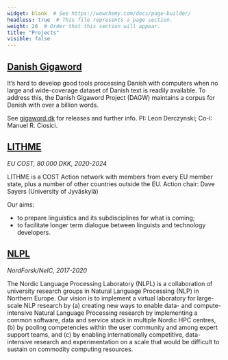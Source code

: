 ```yaml
---
widget: blank  # See https://wowchemy.com/docs/page-builder/
headless: true  # This file represents a page section.
weight: 20  # Order that this section will appear.
title: "Projects"
visible: false
---
```


## [Danish Gigaword](https://gigaword.dk)

It’s hard to develop good tools processing Danish with computers when no large and wide-coverage dataset of Danish text is readily available. To address this, the Danish Gigaword Project (DAGW) maintains a corpus for Danish with over a billion words. 


See [gigaword.dk](https://gigaword.dk) for releases and further info.
PI: Leon Derczynski; Co-I: Manuel R. Ciosici.

## [LITHME](https://lithme.eu)

*EU COST, 80.000 DKK, 2020-2024*

LITHME is a COST Action network with members from every EU member state, plus a number of other countries outside the EU. Action chair: Dave Sayers (University of Jyväskylä) 

Our aims:
* to prepare linguistics and its subdisciplines for what is coming;
* to facilitate longer term dialogue between linguists and technology developers.

## [NLPL](https://nlpl.eu)

*NordForsk/NeIC, 2017-2020*

The Nordic Language Processing Laboratory (NLPL) is a collaboration of university research groups in Natural Language Processing (NLP) in Northern Europe. Our vision is to implement a virtual laboratory for large-scale NLP research by (a) creating new ways to enable data- and compute-intensive Natural Language Processing research by implementing a common software, data and service stack in multiple Nordic HPC centres, (b) by pooling competencies within the user community and among expert support teams, and (c) by enabling internationally competitive, data-intensive research and experimentation on a scale that would be difficult to sustain on commodity computing resources.
